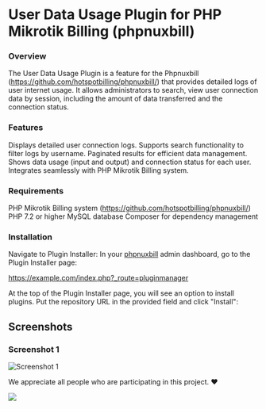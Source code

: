 # User Data Usage Plugin for PHP Mikrotik Billing (phpnuxbill)

### Overview

The User Data Usage Plugin is a feature for the Phpnuxbill (https://github.com/hotspotbilling/phpnuxbill/) that provides detailed logs of user internet usage. It allows administrators to search, view user connection data by session, including the amount of data transferred and the connection status.

### Features
Displays detailed user connection logs.
Supports search functionality to filter logs by username.
Paginated results for efficient data management.
Shows data usage (input and output) and connection status for each user.
Integrates seamlessly with PHP Mikrotik Billing system.

### Requirements

PHP Mikrotik Billing system (https://github.com/hotspotbilling/phpnuxbill/)
PHP 7.2 or higher
MySQL database
Composer for dependency management

### Installation


Navigate to Plugin Installer: 
In your [phpnuxbill](https://github.com/hotspotbilling/phpnuxbill) admin dashboard, go to the Plugin Installer page:

https://example.com/index.php?_route=pluginmanager

At the top of the Plugin Installer page, you will see an option to install plugins. Put the repository URL in the provided field and click "Install":


## Screenshots

### Screenshot 1
![Screenshot 1](https://github.com/amolood/phpnuxbill-users-data-usage-plugin/blob/main/user.png)

We appreciate all people who are participating in this project. ♥


<a href="https://github.com/amolood/phpnuxbill-users-data-usage-plugin/graphs/contributors">
  <img src="https://contrib.rocks/image?repo=amolood/phpnuxbill-users-data-usage-plugin" />
</a>
